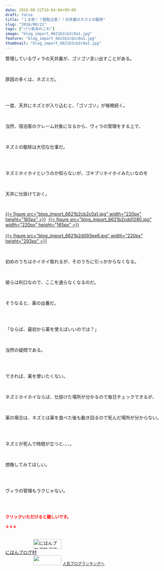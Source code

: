 ```yaml
---
date: 2016-08-22T19:04:04+09:00
draft: false
title: "１８禁！？閲覧注意！！天井裏のネズミの駆除"
slug: "2016/08/22"
tags: ["バリ島あれこれ"]
image: "blog_import_6621b2cb2c0a1.jpg"
feature: "blog_import_6621b2cb2c0a1.jpg"
thumbnail: "blog_import_6621b2cb2c0a1.jpg"
---
```

<p>管理しているヴィラの天井裏が、ゴソゴソ言い出すことがある。</p><br/><p>原因の多くは、ネズミだ。</p><br/><br/><p>一度、天井にネズミが入り込むと、「ゴソゴソ」が毎晩続く。</p><br/><p>当然、宿泊客のクレーム対象になるから、ヴィラの管理をする上で、</p><br/><p>ネズミの駆除は大切な仕事だ。</p><br/><br/><p>ネズミホイホイというのか知らないが、ゴキブリホイホイみたいなのを</p><br/><p>天井に仕掛けておく。</p><br/><p><a href="blog_import_6621b2cc82d30.jpg">{{< figure src="blog_import_6621b2cb2c0a1.jpg" width="220px" height="165px" >}}</a>  <a href="blog_import_6621b2cf218a6.jpg">{{< figure src="blog_import_6621b2cdd1280.jpg" width="220px" height="165px" >}}</a>  <br/><br/><a href="blog_import_6621b2d1cb523.jpg">{{< figure src="blog_import_6621b2d093ee6.jpg" width="220px" height="293px" >}}</a> <br/></p><br/><p>初めのうちはホイホイ取れるが、そのうちに引っかからなくなる。</p><br/><p>彼らは利口なので、ここを通らなくなるのだ。</p><br/><p>そうなると、薬の出番だ。</p><br/><br/><p>「ならば、最初から薬を使えばいいのでは？」</p><br/><p>当然の疑問である。</p><br/><br/><p>できれば、薬を使いたくない。</p><br/><p>ネズミホイホイならば、仕掛けた場所が分かるので毎日チェックできるが、</p><br/><p>薬の場合は、ネズミは薬を食べた後も動き回るので死んだ場所が分からない。</p><br/><br/><p>ネズミが死んで時間が立つと、、、。</p><br/><p>想像してみてほしい。</p><br/><p><br/>ヴィラの管理もラクじゃない。</p><br/><br/><p><font color="#ff0000" size="2"><strong>クリックいただけると嬉しいです。<br/></strong></font></p><p><font color="#ff0000" size="2"><strong>↓↓↓</strong></font></p><p><br/><a href="ranking.html?p_cid=01260127" target="_blank"><img border="0" alt="にほんブログ村 海外生活ブログ バリ島情報へ" src="data:image/svg+xml;charset=utf-8,%3Csvg%20xmlns%3D%22http%3A%2F%2Fwww.w3.org%2F2000%2Fsvg%22%20title%3D%22Placeholder%20for%20Images%22%20role%3D%22presentation%22%20viewBox%3D%220%200%2088%2031%22%20%2F%3E" width="88" height="31" data-src="https://img-proxy.blog-video.jp/images?url=http%3A%2F%2Foverseas.blogmura.com%2Fbali%2Fimg%2Fbali88_31.gif" style="aspect-ratio: auto 88 / 31;"/><noscript><img border="0" alt="にほんブログ村 海外生活ブログ バリ島情報へ" src="https://img-proxy.blog-video.jp/images?url=http%3A%2F%2Foverseas.blogmura.com%2Fbali%2Fimg%2Fbali88_31.gif" width="88" height="31"></noscript></a><br/><a href="ranking.html?p_cid=01260127" target="_blank">にほんブログ村</a> <br/><a title="人気ブログランキングへ" href="link.php?1804582"><img border="0" src="data:image/svg+xml;charset=utf-8,%3Csvg%20xmlns%3D%22http%3A%2F%2Fwww.w3.org%2F2000%2Fsvg%22%20title%3D%22Placeholder%20for%20Images%22%20role%3D%22presentation%22%20viewBox%3D%220%200%2088%2031%22%20%2F%3E" width="88" height="31" data-src="https://blog.with2.net/img/banner/banner_22.gif" style="aspect-ratio: auto 88 / 31;"/><noscript><img border="0" src="https://blog.with2.net/img/banner/banner_22.gif" width="88" height="31"></noscript></a> <a style="FONT-SIZE: 12px" href="link.php?1804582">人気ブログランキングへ</a> </p>

